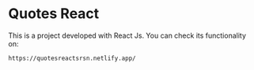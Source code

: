 # Quotes React

This is a project developed with React Js. You can check its functionality on: 

```
https://quotesreactsrsn.netlify.app/
```
